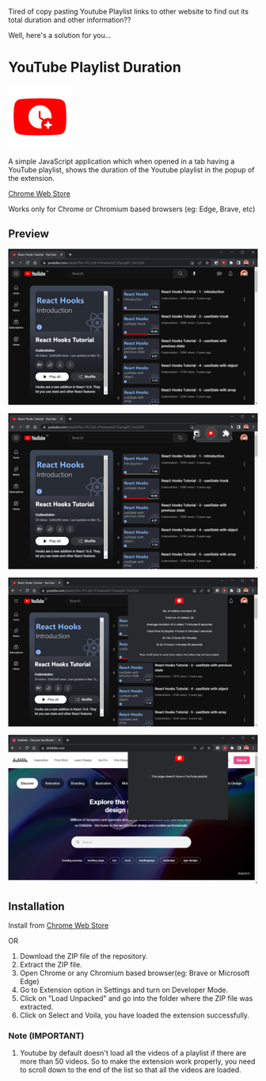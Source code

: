 Tired of copy pasting Youtube Playlist links to other website to find out its total duration and other information??

Well, here's a solution for you...

# YouTube Playlist Duration

![Image](assets/icon128.png)

A simple JavaScript application which when opened in a tab having a YouTube playlist, shows the duration of the Youtube playlist in the popup of the extension.

[Chrome Web Store](https://chrome.google.com/webstore/detail/youtube-playlist-duration/bpojpijaddmjkblcbkhnhhgjecmfmgil)

Works only for Chrome or Chromium based browsers (eg: Edge, Brave, etc)

## Preview

![Screenshot](screenshots/s1.png)

![Screenshot](screenshots/s2.png)

![Screenshot](screenshots/s3.png)

![Screenshot](screenshots/s4.png)

## Installation 

Install from [Chrome Web Store](https://chrome.google.com/webstore/detail/youtube-playlist-duration/bpojpijaddmjkblcbkhnhhgjecmfmgil)

OR

1. Download the ZIP file of the repository.
2. Extract the ZIP file.
3. Open Chrome or any Chromium based browser(eg: Brave or Microsoft Edge)
4. Go to Extension option in Settings and turn on Developer Mode.
5. Click on "Load Unpacked" and go into the folder where the ZIP file was extracted.
6. Click on Select and Voila, you have loaded the extension successfully.


### Note (IMPORTANT)

1. Youtube by default doesn't load all the videos of a playlist if there are more than 50 videos. So to make the extension work properly, you need to scroll down to the end of the list so that all the videos are loaded.
